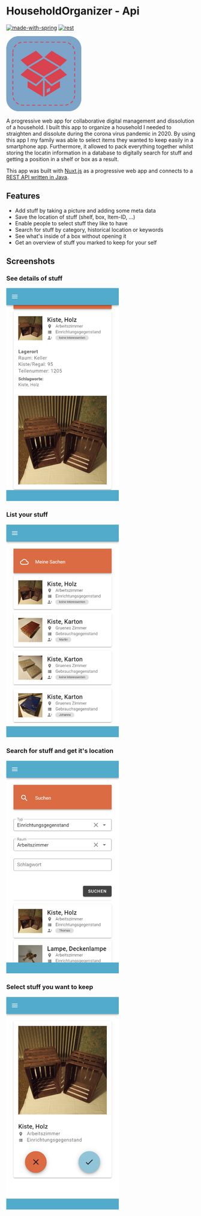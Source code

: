 # HouseholdOrganizer - Api
[![made-with-spring](https://img.shields.io/badge/Made%20with-Nuxt.js-7CA5C9)](https://nuxt.com/)
[![rest](https://img.shields.io/badge/API-REST-7CA5C9)](https://en.wikipedia.org/wiki/REST)

<a href="./static/icon.png">
    <img alt="OpenGeoResearch Logo" height="200" src="./static/icon.png"/>
</a>

A progressive web app for collaborative digital management and dissolution of a household. I built this app to organize a household I needed to straighten and dissolute during the corona virus pandemic in 2020. By using this app I my family was able to select items they wanted to keep easily in a smartphone app. Furthermore, it allowed to pack everything together whilst storing the locatin information in a database to digitally search for stuff and getting a position in a shelf or box as a result.

This app was built with [Nuxt.js](https://v2.nuxt.com/) as a progressive web app and connects to a [REST API written in Java](https://github.com/thlemm/HouseholdOrganizer-API).

## Features

* Add stuff by taking a picture and adding some meta data
* Save the location of stuff (shelf, box, Item-ID, ...)
* Enable people to select stuff they like to have
* Search for stuff by category, historical location or keywords
* See what's inside of a box without opening it
* Get an overview of stuff you marked to keep for your self

## Screenshots
### See details of stuff
<img src="./assets/catalog.thlemm.de_details.png" alt="" width="300px">

### List your stuff
<img src="./assets/catalog.thlemm.de_list.png" alt="" width="300px">

### Search for stuff and get it's location
<img src="./assets/catalog.thlemm.de_search.png" alt="" width="300px">

### Select stuff you want to keep
<img src="./assets/catalog.thlemm.de_select.png" alt="" width="300px">
